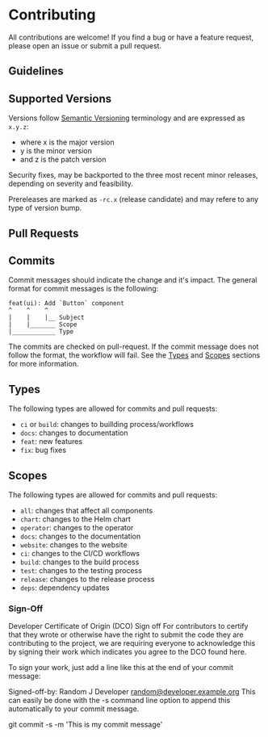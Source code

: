# Contributing

All contributions are welcome! If you find a bug or have a feature request, please open an issue or submit a pull request.


## Guidelines


## Supported Versions
Versions follow [Semantic Versioning](https://semver.org/) terminology and are expressed as `x.y.z`:

- where x is the major version
- y is the minor version
- and z is the patch version

Security fixes, may be backported to the three most recent minor releases, depending on severity and feasibility.

Prereleases are marked as `-rc.x` (release candidate) and may refere to any type of version bump.

## Pull Requests


## Commits

Commit messages should indicate the change and it's impact. The general format for commit messages is the following:

    feat(ui): Add `Button` component
    ^    ^    ^
    |    |    |__ Subject
    |    |_______ Scope
    |____________ Type

 The commits are checked on pull-request. If the commit message does not follow the format, the workflow will fail. See the [Types](#types) and [Scopes](#scopes) sections for more information.

## Types

The following types are allowed for commits and pull requests:

  * `ci` or `build`: changes to buillding process/workflows
  * `docs`: changes to documentation
  * `feat`: new features
  * `fix`: bug fixes

## Scopes

The following types are allowed for commits and pull requests:

  * `all`: changes that affect all components
  * `chart`: changes to the Helm chart
  * `operator`: changes to the operator
  * `docs`: changes to the documentation
  * `website`: changes to the website
  * `ci`: changes to the CI/CD workflows
  * `build`: changes to the build process
  * `test`: changes to the testing process
  * `release`: changes to the release process
  * `deps`: dependency updates

### Sign-Off

Developer Certificate of Origin (DCO) Sign off
For contributors to certify that they wrote or otherwise have the right to submit the code they are contributing to the project, we are requiring everyone to acknowledge this by signing their work which indicates you agree to the DCO found here.

To sign your work, just add a line like this at the end of your commit message:

Signed-off-by: Random J Developer <random@developer.example.org>
This can easily be done with the -s command line option to append this automatically to your commit message.

git commit -s -m 'This is my commit message'
